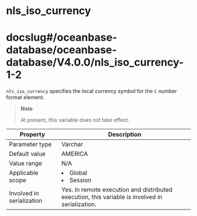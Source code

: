 nls_iso_currency
=====================================
# docslug#/oceanbase-database/oceanbase-database/V4.0.0/nls_iso_currency-1-2
`nls_iso_currency` specifies the local currency symbol for the `C` number format element.

> **Note**
>
> At present, this variable does not take effect.

| Property | Description |
|---------|------------------------------------------------------------------------------------------------------------|
| Parameter type | Varchar |
| Default value | AMERICA |
| Value range | N/A |
| Applicable scope | <li> Global   <li> Session |
| Involved in serialization | Yes. In remote execution and distributed execution, this variable is involved in serialization.  |
